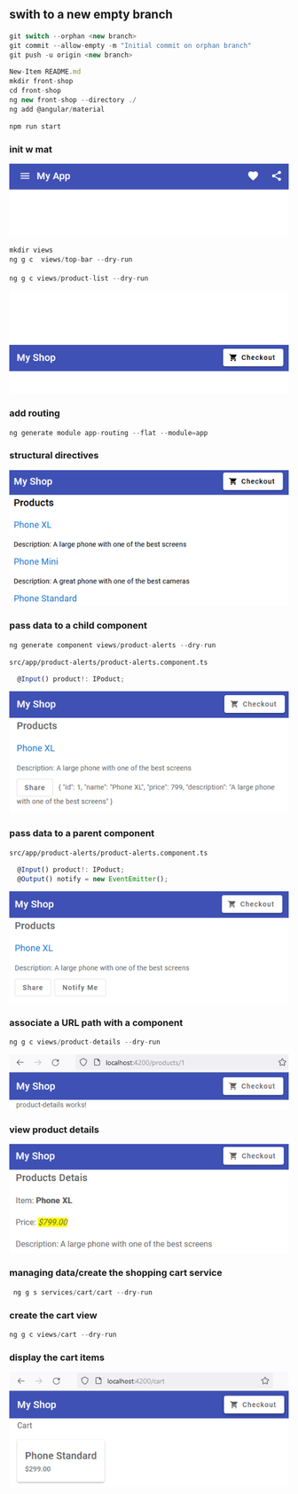 ## swith to a new empty branch

```javascript
git switch --orphan <new branch>
git commit --allow-empty -m "Initial commit on orphan branch"
git push -u origin <new branch>
```

```javascript
New-Item README.md
mkdir front-shop
cd front-shop
ng new front-shop --directory ./
ng add @angular/material
```

```javascript
npm run start

```

### init w mat

![Alt text](front-shop/src/readmeAssets/init-w-material.png)

```javascript
mkdir views
ng g c  views/top-bar --dry-run

ng g c views/product-list --dry-run
```

![Alt text](front-shop/src/readmeAssets/top-bar.png)

### add routing

```javascript
ng generate module app-routing --flat --module=app
```

### structural directives

![Alt text](front-shop/src/readmeAssets/structural-directives.png)

### pass data to a child component

```javascript
ng generate component views/product-alerts --dry-run

```

`src/app/product-alerts/product-alerts.component.ts`

```javascript
  @Input() product!: IPoduct;

```

![Alt text](front-shop/src/readmeAssets/from-parent-to-child.png)

### pass data to a parent component

`src/app/product-alerts/product-alerts.component.ts`

```javascript
  @Input() product!: IPoduct;
  @Output() notify = new EventEmitter();

```

![Alt text](front-shop/src/readmeAssets/pass-to-parent.png)

### associate a URL path with a component

```javascript
ng g c views/product-details --dry-run

```

![Alt text](front-shop/src/readmeAssets/router-link.png)

### view product details

![Alt text](front-shop/src/readmeAssets/details-comp.png)

### managing data/create the shopping cart service

```javascript
 ng g s services/cart/cart --dry-run

```

### create the cart view

```javascript
ng g c views/cart --dry-run

```

### display the cart items

![Alt text](front-shop/src/readmeAssets/cart.png)
